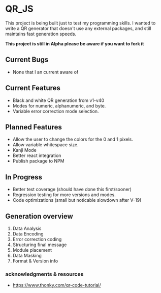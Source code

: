 # QR_JS

This project is being built just to test my programming skills. I wanted to write a QR generator that doesn't use any external packages, and still maintains fast generation speeds.

**This project is still in Alpha please be aware if you want to fork it**

## Current Bugs
- None that I an current aware of

## Current Features
- Black and white QR generation from v1-v40
- Modes for numeric, alphanumeric, and byte.
- Variable error correction mode selection.

## Planned Features
- Allow the user to change the colors for the 0 and 1 pixels.
- Allow variable whitespace size.
- Kanji Mode
- Better react integration
- Publish package to NPM

## In Progress
- Better test coverage (should have done this first/sooner)
- Regression testing for more versions and modes.
- Code optimizations (small but noticable slowdown after V-19)

## Generation overview
1. Data Analysis
2. Data Encoding
3. Error correction coding
4. Structuring final message
5. Module placement
7. Data Masking
8. Format & Version info

### acknowledgments & resources
- https://www.thonky.com/qr-code-tutorial/
